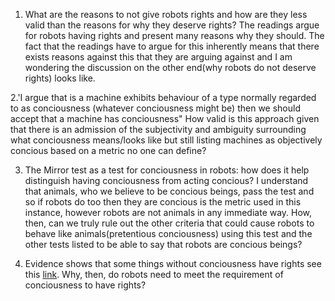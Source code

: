1. What are the reasons to not give robots rights and how are they less valid than the reasons for why they deserve rights? The readings argue for robots having rights and present many reasons why they should. The fact that the readings have to argue for this inherently means that there exists reasons against this that they are  arguing against and I am wondering the discussion on the other end(why robots do not deserve rights) looks like.

2.'I argue that is a machine exhibits behaviour of a type normally regarded to as conciousness (whatever conciousness might be) then we should accept that a machine has conciousness" How valid is this approach given that there is an admission of the subjectivity and ambiguity surrounding what conciousness means/looks like but still listing machines as objectively concious based on a metric no one can define?

3. The Mirror test as a test for conciousness in robots: how does it help distinguish having conciousness from acting concious? I understand that animals, who we believe to be concious beings, pass the test and so if robots do too then they are concious is the metric used in this instance, however robots are not animals in any immediate way. How, then, can we truly rule out the other criteria that could cause robots to behave like animals(pretentious conciousness) using this test and the other tests listed to be able to say that robots are concious beings?

4. Evidence shows that some things without conciousness have rights see this [link](https://law.hofstra.edu/pdf/academics/journals/lawreview/lrv_issues_v37n03_cc4_smolensky_final.pdf). Why, then, do robots need to meet the requirement of conciousness to have rights?
